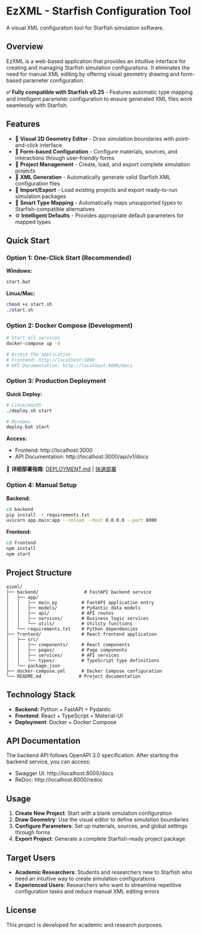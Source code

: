 # EzXML - Starfish Configuration Tool

A visual XML configuration tool for Starfish simulation software.

## Overview

EzXML is a web-based application that provides an intuitive interface for creating and managing Starfish simulation configurations. It eliminates the need for manual XML editing by offering visual geometry drawing and form-based parameter configuration.

**✅ Fully compatible with Starfish v0.25** - Features automatic type mapping and intelligent parameter configuration to ensure generated XML files work seamlessly with Starfish.

## Features

- 🎨 **Visual 2D Geometry Editor** - Draw simulation boundaries with point-and-click interface
- 📝 **Form-based Configuration** - Configure materials, sources, and interactions through user-friendly forms
- 📁 **Project Management** - Create, load, and export complete simulation projects
- 🔄 **XML Generation** - Automatically generate valid Starfish XML configuration files
- 💾 **Import/Export** - Load existing projects and export ready-to-run simulation packages
- 🎯 **Smart Type Mapping** - Automatically maps unsupported types to Starfish-compatible alternatives
- ⚙️ **Intelligent Defaults** - Provides appropriate default parameters for mapped types

## Quick Start

### Option 1: One-Click Start (Recommended)

**Windows:**
```bash
start.bat
```

**Linux/Mac:**
```bash
chmod +x start.sh
./start.sh
```

### Option 2: Docker Compose (Development)

```bash
# Start all services
docker-compose up -d

# Access the application
# Frontend: http://localhost:3000
# API Documentation: http://localhost:8000/docs
```

### Option 3: Production Deployment

**Quick Deploy:**
```bash
# Linux/macOS
./deploy.sh start

# Windows
deploy.bat start
```

**Access:**
- Frontend: http://localhost:3000
- API Documentation: http://localhost:3000/api/v1/docs

📖 **详细部署指南**: [DEPLOYMENT.md](./DEPLOYMENT.md) | [快速部署](./QUICK_DEPLOY.md)

### Option 4: Manual Setup

**Backend:**
```bash
cd backend
pip install -r requirements.txt
uvicorn app.main:app --reload --host 0.0.0.0 --port 8000
```

**Frontend:**
```bash
cd frontend
npm install
npm start
```

## Project Structure

```
ezxml/
├── backend/                 # FastAPI backend service
│   ├── app/
│   │   ├── main.py         # FastAPI application entry
│   │   ├── models/         # Pydantic data models
│   │   ├── api/            # API routes
│   │   ├── services/       # Business logic services
│   │   └── utils/          # Utility functions
│   └── requirements.txt    # Python dependencies
├── frontend/               # React frontend application
│   ├── src/
│   │   ├── components/     # React components
│   │   ├── pages/          # Page components
│   │   ├── services/       # API services
│   │   └── types/          # TypeScript type definitions
│   └── package.json
├── docker-compose.yml      # Docker Compose configuration
└── README.md              # Project documentation
```

## Technology Stack

- **Backend**: Python + FastAPI + Pydantic
- **Frontend**: React + TypeScript + Material-UI
- **Deployment**: Docker + Docker Compose

## API Documentation

The backend API follows OpenAPI 3.0 specification. After starting the backend service, you can access:
- Swagger UI: http://localhost:8000/docs
- ReDoc: http://localhost:8000/redoc

## Usage

1. **Create New Project**: Start with a blank simulation configuration
2. **Draw Geometry**: Use the visual editor to define simulation boundaries
3. **Configure Parameters**: Set up materials, sources, and global settings through forms
4. **Export Project**: Generate a complete Starfish-ready project package

## Target Users

- **Academic Researchers**: Students and researchers new to Starfish who need an intuitive way to create simulation configurations
- **Experienced Users**: Researchers who want to streamline repetitive configuration tasks and reduce manual XML editing errors

## License

This project is developed for academic and research purposes.
